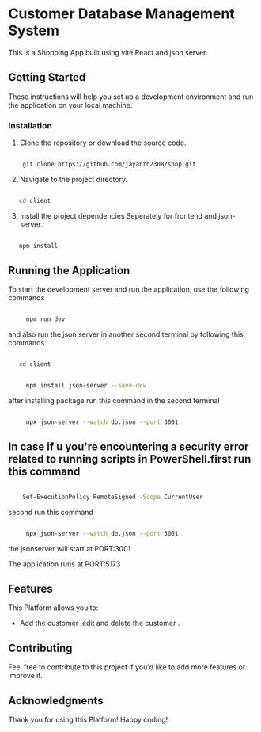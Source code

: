 # Customer Database Management System

This is a Shopping App built using vite React and json server.

## Getting Started

These instructions will help you set up a development environment and run the application on your local machine.


### Installation

1. Clone the repository or download the source code.

```bash

    git clone https://github.com/jayanth2308/shop.git

```

2. Navigate to the project directory.


```bash

   cd client

```

3. Install the project dependencies Seperately for frontend and json-server.

```bash

   npm install

```

## Running the Application

To start the development server and run the application, use the following commands

```bash

     npm run dev

```
and also run the json server  in another second terminal by  following this commands

```bash

   cd client

```

```bash

     npm install json-server --save-dev


```
after installing package run this command in the second terminal
```bash

     npx json-server --watch db.json --port 3001

```
## In case  if u you're encountering a security error related to running scripts in PowerShell.first run this command

```bash

    Set-ExecutionPolicy RemoteSigned -Scope CurrentUser


```
second run this command
```bash

     npx json-server --watch db.json --port 3001
```
the jsonserver will start at PORT:3001

The application runs at PORT:5173

## Features

This Platform allows you to:

- Add the customer ,edit and delete the customer .

## Contributing

Feel free to contribute to this project if you'd like to add more features or improve it.

## Acknowledgments

Thank you for using this Platform!
Happy coding!
